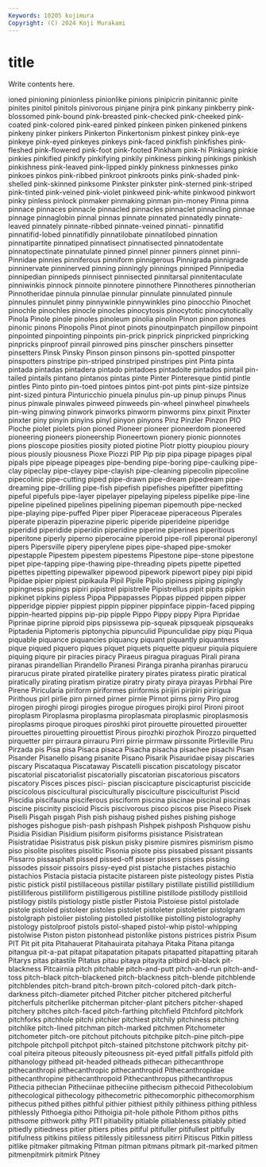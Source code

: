 ```yaml
---
Keywords: 10205 kojimura
Copyright: (C) 2024 Koji Murakami
---
```


# title

Write contents here.



ioned pinioning pinionless
pinionlike pinions pinipicrin pinitannic pinite pinites pinitol pinitols pinivorous pinjane
pinjra pink pinkany pinkberry pink-blossomed pink-bound pink-breasted pink-checked pink-cheeked pink-coated
pink-colored pink-eared pinked pinkeen pinken pinkened pinkens pinkeny pinker pinkers
Pinkerton Pinkertonism pinkest pinkey pink-eye pinkeye pink-eyed pinkeyes pinkeys pink-faced
pinkfish pinkfishes pink-fleshed pink-flowered pink-foot pink-footed Pinkham pink-hi Pinkiang pinkie
pinkies pinkified pinkify pinkifying pinkily pinkiness pinking pinkings pinkish pinkishness
pink-leaved pink-lipped pinkly pinkness pinknesses pinko pinkoes pinkos pink-ribbed pinkroot
pinkroots pinks pink-shaded pink-shelled pink-skinned pinksome Pinkster pinkster pink-sterned pink-striped
pink-tinted pink-veined pink-violet pinkweed pink-white pinkwood pinkwort pinky pinless pinlock
pinmaker pinmaking pinman pin-money Pinna pinna pinnace pinnaces pinnacle pinnacled
pinnacles pinnaclet pinnacling pinnae pinnage pinnaglobin pinnal pinnas pinnate pinnated
pinnatedly pinnate-leaved pinnately pinnate-ribbed pinnate-veined pinnati- pinnatifid pinnatifid-lobed pinnatifidly pinnatilobate
pinnatilobed pinnation pinnatipartite pinnatiped pinnatisect pinnatisected pinnatodentate pinnatopectinate pinnatulate pinned
pinnel pinner pinners pinnet pinni- Pinnidae pinnies pinniferous pinniform pinnigerous
Pinnigrada pinnigrade pinninervate pinninerved pinning pinningly pinnings pinniped Pinnipedia pinnipedian
pinnipeds pinnisect pinnisected pinnitarsal pinnitentaculate pinniwinkis pinnock pinnoite pinnotere pinnothere
Pinnotheres pinnotherian Pinnotheridae pinnula pinnulae pinnular pinnulate pinnulated pinnule pinnules
pinnulet pinny pinnywinkle pinnywinkles pino pinocchio Pinochet pinochle pinochles pinocle
pinocles pinocytosis pinocytotic pinocytotically Pinola Pinole pinole pinoles pinoleum pinolia
pinolin Pinon pinon pinones pinonic pinons Pinopolis Pinot pinot pinots
pinoutpinpatch pinpillow pinpoint pinpointed pinpointing pinpoints pin-prick pinprick pinpricked pinpricking
pinpricks pinproof pinrail pinrowed pins pinscher pinschers pinsetter pinsetters Pinsk
Pinsky Pinson pinson pinsons pin-spotted pinspotter pinspotters pinstripe pin-striped pinstriped
pinstripes pint Pinta pinta pintada pintadas pintadera pintado pintadoes pintadoite
pintados pintail pin-tailed pintails pintano pintanos pintas pinte Pinter Pinteresque
pintid pintle pintles Pinto pinto pin-toed pintoes pintos pint-pot pints
pint-size pintsize pint-sized pintura Pinturicchio pinuela pinulus pin-up pinup pinups
Pinus pinus pinwale pinwales pinweed pinweeds pin-wheel pinwheel pinwheels pin-wing
pinwing pinwork pinworks pinworm pinworms pinx pinxit Pinxter pinxter piny
pinyin pinyins pinyl pinyon pinyons Pinz Pinzler Pinzon PIO Pioche
piolet piolets pion pioned Pioneer pioneer pioneerdom pioneered pioneering pioneers
pioneership Pioneertown pionery pionic pionnotes pions pioscope piosities piosity pioted
piotine Piotr piotty pioupiou pioury pious piously piousness Pioxe Piozzi
PIP Pip pip pipa pipage pipages pipal pipals pipe pipeage
pipeages pipe-bending pipe-boring pipe-caulking pipe-clay pipeclay pipe-clayey pipe-clayish pipe-cleaning pipecolin
pipecoline pipecolinic pipe-cutting piped pipe-drawn pipe-dream pipedream pipe-dreaming pipe-drilling pipe-fish
pipefish pipefishes pipefitter pipefitting pipeful pipefuls pipe-layer pipelayer pipelaying pipeless
pipelike pipe-line pipeline pipelined pipelines pipelining pipeman pipemouth pipe-necked pipe-playing
pipe-puffed Piper piper Piperaceae piperaceous Piperales piperate piperazin piperazine piperic
piperide piperideine piperidge piperidid piperidide piperidin piperidine piperine piperines piperitious
piperitone piperly piperno piperocaine piperoid pipe-roll piperonal piperonyl pipers Pipersville
pipery piperylene pipes pipe-shaped pipe-smoker pipestapple Pipestem pipestem pipestems Pipestone
pipe-stone pipestone pipet pipe-tapping pipe-thawing pipe-threading pipets pipette pipetted pipettes
pipetting pipewalker pipewood pipework pipewort pipey pipi pipid Pipidae pipier
pipiest pipikaula Pipil Pipile Pipilo pipiness piping pipingly pipingness pipings
pipiri pipistrel pipistrelle Pipistrellus pipit pipits pipkin pipkinet pipkins pipless
Pippa Pippapasses Pippas pipped pippen pipper pipperidge pippier pippiest pippin
pippiner pippinface pippin-faced pipping pippin-hearted pippins pip-pip pipple Pippo Pippy
pippy Pipra Pipridae Piprinae piprine piproid pips pipsissewa pip-squeak pipsqueak
pipsqueaks Piptadenia Piptomeris piptonychia pipunculid Pipunculidae pipy piqu Piqua piquable
piquance piquancies piquancy piquant piquantly piquantness pique piqued piquero piques
piquet piquets piquette piqueur piquia piquiere piquing piqure pir piracies
piracy Piraeus piragua piraguas Pirali pirana piranas pirandellian Pirandello Piranesi
Piranga piranha piranhas pirarucu pirarucus pirate pirated piratelike piratery pirates
piratess piratic piratical piratically pirating piratism piratize piratry piraty piraya
pirayas Pirbhai Pire Pirene Piricularia piriform piriformes piriformis pirijiri piripiri
piririgua Pirithous pirl pirlie pirn pirned pirner pirnie Pirnot pirns
pirny Piro pirog pirogen piroghi pirogi pirogies pirogue pirogues pirojki
pirol Pironi piroot piroplasm Piroplasma piroplasma piroplasmata piroplasmic piroplasmosis piroplasms
piroque piroques piroshki pirot pirouette pirouetted pirouetter pirouettes pirouetting pirouettist
Pirous pirozhki pirozhok Pirozzo pirquetted pirquetter pirr pirraura pirrauru Pirri
pirrie pirrmaw pirssonite Pirtleville Piru Pirzada pis Pisa pisa Pisaca
pisaca Pisacha pisacha pisachee pisachi Pisan Pisander Pisanello pisang pisanite
Pisano Pisarik Pisauridae pisay piscaries piscary Piscataqua Piscataway Piscatelli piscation
piscatology piscator piscatorial piscatorialist piscatorially piscatorian piscatorious piscators piscatory Pisces
pisces pisci- piscian piscicapture piscicapturist piscicide piscicolous piscicultural pisciculturally pisciculture
pisciculturist Piscid Piscidia piscifauna pisciferous pisciform piscina piscinae piscinal piscinas
piscine piscinity piscioid Piscis piscivorous pisco piscos pise Piseco Pisek
Piselli Pisgah pisgah Pish pish pishaug pished pishes pishing pishoge
pishoges pishogue pish-pash pishpash Pishpek pishposh Pishquow pishu Pisidia Pisidian
Pisidium pisiform pisiforms pisistance Pisistratean Pisistratidae Pisistratus pisk piskun pisky
pismire pismires pismirism pismo piso pisolite pisolites pisolitic Pisonia pisote
piss pissabed pissant pissants Pissarro pissasphalt pissed pissed-off pisser pissers
pisses pissing pissodes pissoir pissoirs pissy-eyed pist pistache pistaches pistachio
pistachios Pistacia pistacia pistacite pistareen piste pisteology pistes Pistia pistic
pistick pistil pistillaceous pistillar pistillary pistillate pistillid pistillidium pistilliferous pistilliform
pistilligerous pistilline pistillode pistillody pistilloid pistilogy pistils pistiology pistle pistler
Pistoia Pistoiese pistol pistolade pistole pistoled pistoleer pistoles pistolet pistoleter
pistoletier pistolgram pistolgraph pistolier pistoling pistolled pistollike pistolling pistolography pistology
pistolproof pistols pistol-shaped pistol-whip pistol-whipping pistolwise Piston piston pistonhead pistonlike
pistons pistrices pistrix Pisum PIT Pit pit pita Pitahauerat Pitahauirata
pitahaya Pitaka Pitana pitanga pitangua pit-a-pat pitapat pitapatation pitapats pitapatted
pitapatting pitarah Pitarys pitas pitastile Pitatus pitau pitaya pitayita pitbird
pit-black pit-blackness Pitcairnia pitch pitchable pitch-and-putt pitch-and-run pitch-and-toss pitch-black pitch-blackened
pitch-blackness pitch-blende pitchblende pitchblendes pitch-brand pitch-brown pitch-colored pitch-dark pitch-darkness pitch-diameter
pitched Pitcher pitcher pitchered pitcherful pitcherfuls pitcherlike pitcherman pitcher-plant pitchers
pitcher-shaped pitchery pitches pitch-faced pitch-farthing pitchfield Pitchford pitchfork pitchforks pitchhole
pitchi pitchier pitchiest pitchily pitchiness pitching pitchlike pitch-lined pitchman pitch-marked
pitchmen Pitchometer pitchometer pitch-ore pitchout pitchouts pitchpike pitch-pine pitch-pipe pitchpole
pitchpoll pitchpot pitch-stained pitchstone pitchwork pitchy pit-coal piteira piteous piteously
piteousness pit-eyed pitfall pitfalls pitfold pith pithanology pithead pit-headed pitheads
pithecan pithecanthrope pithecanthropi pithecanthropic pithecanthropid Pithecanthropidae pithecanthropine pithecanthropoid Pithecanthropus pithecanthropus
Pithecia pithecian Pitheciinae pitheciine pithecism pithecoid Pithecolobium pithecological pithecology pithecometric
pithecomorphic pithecomorphism pithecus pithed pithes pithful pithier pithiest pithily pithiness
pithing pithless pithlessly Pithoegia pithoi Pithoigia pit-hole pithole Pithom pithos
piths pithsome pithwork pithy PITI pitiability pitiable pitiableness pitiably pitied
pitiedly pitiedness pitier pitiers pities pitiful pitifuller pitifullest pitifully pitifulness
pitikins pitiless pitilessly pitilessness pitirri Pitiscus Pitkin pitless pitlike pitmaker
pitmaking Pitman pitman pitmans pitmark pit-marked pitmen pitmenpitmirk pitmirk Pitney

